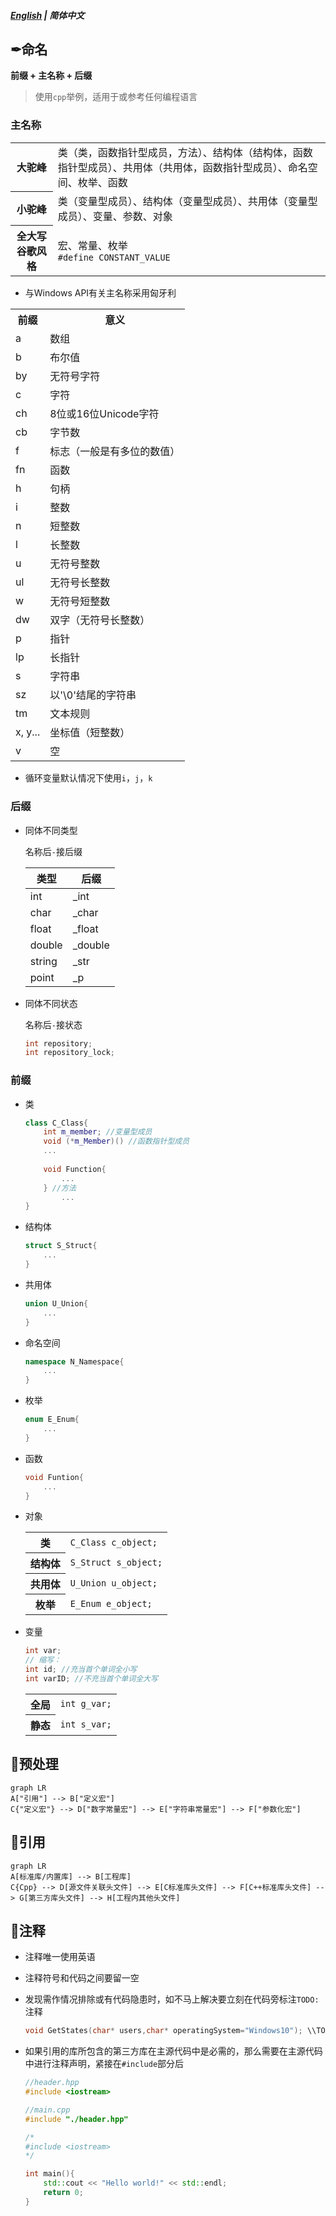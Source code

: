 ##### [English](https://github.com/ODCLAB/ODCSTD/blob/main/en-us/code_layout.md) | 简体中文

## ✒命名

**前缀 + 主名称 + 后缀**

> 使用`cpp`举例，适用于或参考任何编程语言

### 主名称

<table>
	<tr>
    	<th>大驼峰</th>
        <td>类（类，函数指针型成员，方法）、结构体（结构体，函数指针型成员）、共用体（共用体，函数指针型成员）、命名空间、枚举、函数</td>
    </tr>    
    <tr>
    	<th>小驼峰</th>
        <td>类（变量型成员）、结构体（变量型成员）、共用体（变量型成员）、变量、参数、对象</td>
    </tr>
    <tr>
    	<th>全大写谷歌风格</th>
        <td>宏、常量、枚举<br/><code>#define CONSTANT_VALUE</code></td>
    </tr>	
</table>



- 与Windows API有关主名称采用匈牙利

<table>
	<tr>
		<th>前缀</th>
		<th>意义</th>
	</tr>
    <tr>
    	<td>a</td>
        <td>数组</td>
    </tr>
    <tr>
    	<td>b</td>
        <td>布尔值</td>
    </tr>
    <tr>
    	<td>by</td>
        <td>无符号字符</td>
    </tr>
    <tr>
    	<td>c</td>
        <td>字符</td>
    </tr>
    <tr>
    	<td>ch</td>
        <td>8位或16位Unicode字符</td>
    </tr>
    <tr>
    	<td>cb</td>
        <td>字节数</td>
    </tr>
    <tr>
    	<td>f</td>
        <td>标志（一般是有多位的数值）</td>
    </tr>
    <tr>
    	<td>fn</td>
        <td>函数</td>
    </tr>
    <tr>
    	<td>h</td>
        <td>句柄</td>
    </tr>
    <tr>
    	<td>i</td>
        <td>整数</td>
    </tr>
     <tr>
    	<td>n</td>
        <td>短整数</td>
    </tr>
    <tr>
    	<td>l</td>
        <td>长整数</td>
    </tr>
        <tr>
    	<td>u</td>
        <td>无符号整数</td>
    </tr>
    <tr>
    	<td>ul</td>
        <td>无符号长整数</td>
    </tr>
    <tr>
    	<td>w</td>
        <td>无符号短整数</td>
    </tr>
    <tr>
    	<td>dw</td>
        <td>双字（无符号长整数）</td>
    </tr>
    <tr>
    	<td>p</td>
        <td>指针</td>
    </tr>
    <tr>
    	<td>lp</td>
        <td>长指针</td>
    </tr>
    <tr>
    	<td>s</td>
        <td>字符串</td>
    </tr>
    <tr>
    	<td>sz</td>
        <td>以'\0'结尾的字符串</td>
    </tr>
    <tr>
    	<td>tm</td>
        <td>文本规则</td>
    </tr>
    <tr>
    	<td>x, y...</td>
        <td>坐标值（短整数）</td>
    </tr>
    <tr>
    	<td>v</td>
        <td>空</td>
    </tr>
</table>

- 循环变量默认情况下使用`i`，`j`，`k`

### 后缀

- 同体不同类型

    名称后`-`接后缀

    | 类型   | 后缀    |
    | ------ | ------- |
    | int    | _int    |
    | char   | _char   |
    | float  | _float  |
    | double | _double |
    | string | _str    |
    | point  | _p      |

- 同体不同状态

    名称后`-`接状态

    ```cpp
    int repository;
    int repository_lock;
    ```

### 前缀

- 类

    ```cpp
    class C_Class{
        int m_member; //变量型成员
        void (*m_Member)() //函数指针型成员
        ...
            
        void Function{
            ...
        } //方法
            ...
    }
    ```

- 结构体

    ```cpp
    struct S_Struct{
        ...
    }
    ```

- 共用体

    ```cpp
    union U_Union{
        ...
    }
    ```

- 命名空间

    ```cpp
    namespace N_Namespace{
        ...
    }
    ```

- 枚举

    ```cpp
    enum E_Enum{
        ...
    }
    ```

- 函数

    ```cpp
    void Funtion{
        ...
    }
    ```

- 对象

    <table>
        <tr>
            <th>类</th>
            <td><code>C_Class c_object;</code></td>
        </tr>
        <tr>
            <th>结构体</th>
            <td><code>S_Struct s_object;</code></td>
        </tr>
        <tr>
            <th>共用体</th>
            <td><code>U_Union u_object;</code></td>
        </tr>
        <tr>
            <th>枚举</th>
            <td><code>E_Enum e_object;</code></td>
        </tr>
    </table>
    
- 变量

    ```cpp
    int var;
    // 缩写：
    int id; //充当首个单词全小写
    int varID; //不充当首个单词全大写
    ```

    <table>
        <tr>
            <th>全局</th>
            <td><code>int g_var;</code></td>
        </tr>
        <tr>
        	<th>静态</th>
            <td><code>int s_var;</code></td>
        </tr>
    </table>



## 💾预处理

```mermaid
graph LR
A["引用"] --> B["定义宏"]
C{"定义宏"} --> D["数字常量宏"] --> E["字符串常量宏"] --> F["参数化宏"]
```





## 📗引用

```mermaid
graph LR
A[标准库/内置库] --> B[工程库]
C{Cpp} --> D[源文件关联头文件] --> E[C标准库头文件] --> F[C++标准库头文件] --> G[第三方库头文件] --> H[工程内其他头文件]   
```



## 💬注释

- 注释唯一使用英语

- 注释符号和代码之间要留一空

- 发现需作情况排除或有代码隐患时，如不马上解决要立刻在代码旁标注`TODO:`注释

    ```cpp
    void GetStates(char* users,char* operatingSystem="Windows10"); \\TODO:param<operatingSystem>:Must be devepended on users devices, maybe need to construct a function to judge the users operating system.
    ```

- 如果引用的库所包含的第三方库在主源代码中是必需的，那么需要在主源代码中进行注释声明，紧接在`#include`部分后

    ```cpp
    //header.hpp
    #include <iostream>
    ```

    ```cpp
    //main.cpp
    #include "./header.hpp"
    
    /*
    #include <iostream>
    */
    
    int main(){
        std::cout << "Hello world!" << std::endl;
        return 0;
    }
    ```
